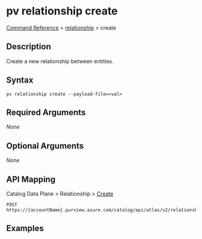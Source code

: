 # pv relationship create
[Command Reference](../../../README.md#command-reference) > [relationship](./main.md) > create

## Description
Create a new relationship between entities.

## Syntax
```
pv relationship create --payload-file=<val>
```

## Required Arguments
*None*

## Optional Arguments
*None*

## API Mapping
Catalog Data Plane > Relationship > [Create](https://docs.microsoft.com/en-us/rest/api/purview/catalogdataplane/relationship/create)
```
POST https://{accountName}.purview.azure.com/catalog/api/atlas/v2/relationship
```

## Examples
```powershell

```